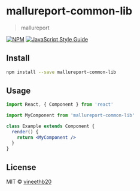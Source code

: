 # mallureport-common-lib

> mallureport 

[![NPM](https://img.shields.io/npm/v/mallureport-common-lib.svg)](https://www.npmjs.com/package/mallureport-common-lib) [![JavaScript Style Guide](https://img.shields.io/badge/code_style-standard-brightgreen.svg)](https://standardjs.com)

## Install

```bash
npm install --save mallureport-common-lib
```

## Usage

```jsx
import React, { Component } from 'react'

import MyComponent from 'mallureport-common-lib' 

class Example extends Component {
  render() {
    return <MyComponent />
  }
}
```

## License

MIT © [vineethb20](https://github.com/vineethb20)
